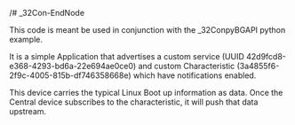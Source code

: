/# _32Con-EndNode

This code is meant be used in conjunction with the _32ConpyBGAPI python example.

It is a simple Application that advertises a custom service (UUID 42d9fcd8-e368-4293-bd6a-22e694ae0ce0) and custom Characteristic (3a4855f6-2f9c-4005-815b-df746358668e) which have notifications enabled.

This device carries the typical Linux Boot up information as data. Once the Central device subscribes to the characteristic, it will push that data upstream.
